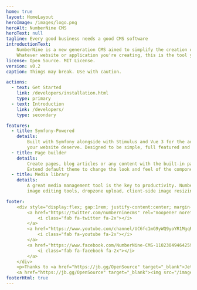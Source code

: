 ```yaml
---
home: true
layout: HomeLayout
heroImage: /images/logo.png
heroAlt: NumberNine CMS
heroText: null
tagline: Every good business needs a good CMS software
introductionText:
    NumberNine is a new generation CMS aimed to simplify the creation of websites with Symfony.
    Whatever website or application you're creating, this is the tool you've always wished for.
license: Open Source. MIT License.
version: v0.2
caption: Things may break. Use with caution.

actions:
  - text: Get Started
    link: /developers/installation.html
    type: primary
  - text: Introduction
    link: /developers/
    type: secondary

features:
  - title: Symfony-Powered
    details:
        Built with Symfony alongside with Stimulus and Vue 3 for the admin to deliver the best user experience and robustness
        your website deserve. Designed to be simple, full featured and extensible.
  - title: Page builder
    details:
        Create pages, blog articles or any content with the built-in page builder and its dozens of predesigned blocks.
        Extend default theme to change the look and feel of the components. Build your blocks featuring your own business objects.
  - title: Media library
    details:
        A great media management tool is the key to productivity. NumberNine's very reactive media library comes with integrated
        image editing tools, dropzone upload, client-side image resizing before upload, and neat integration with the text editor.

footer:
    <div style="display:flex; gap:1rem; justify-content:center; margin-bottom:3rem">
        <a href="https://twitter.com/numberninecms" rel="noopener noreferrer nofollow" target="_blank">
            <i class="fab fa-twitter fa-2x"></i>
        </a>
        <a href="https://www.youtube.com/channel/UC6fc1mG9yWQ9yoYR1MgqR7w" rel="noopener noreferrer nofollow" target="_blank">
            <i class="fab fa-youtube fa-2x"></i>
        </a>
        <a href="https://www.facebook.com/NumberNine-CMS-110230494642598/" rel="noopener noreferrer nofollow" target="_blank">
            <i class="fab fa-facebook fa-2x"></i>
        </a>
    </div>
    <p>Thanks to <a href="https://jb.gg/OpenSource" target="_blank">JetBrains</a> for supporting this project.</p>
    <a href="https://jb.gg/OpenSource" target="_blank"><img src="/images/jetbrains.png" alt="JetBrains"></a>
footerHtml: true
---
```


